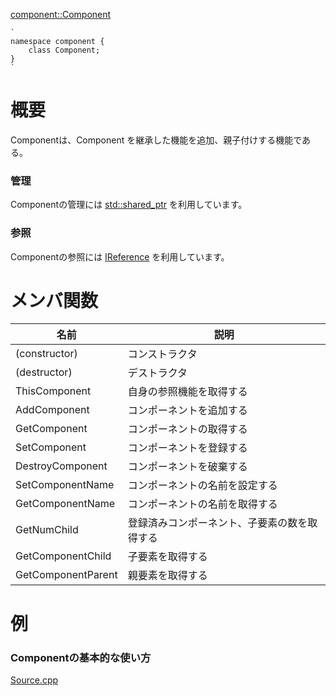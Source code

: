 [component::Component](https://github.com/ekazyenereta/Component/blob/master/Component.h)<BR>

	`
	namespace component {
		class Component;
	}
	`

# 概要
Componentは、Component を継承した機能を追加、親子付けする機能である。
### 管理
Componentの管理には [std::shared_ptr](https://cpprefjp.github.io/reference/memory/shared_ptr.html) を利用しています。
### 参照
Componentの参照には [IReference](https://github.com/ekazyenereta/Reference/wiki/IReference) を利用しています。

# メンバ関数
| 名前 | 説明 |
| ------ | ------ |
| (constructor) | コンストラクタ |
| (destructor) | デストラクタ | 
| ThisComponent | 自身の参照機能を取得する | 
| AddComponent | コンポーネントを追加する | 
| GetComponent | コンポーネントの取得する | 
| SetComponent | コンポーネントを登録する | 
| DestroyComponent | コンポーネントを破棄する | 
| SetComponentName | コンポーネントの名前を設定する |
| GetComponentName | コンポーネントの名前を取得する |
| GetNumChild | 登録済みコンポーネント、子要素の数を取得する |
| GetComponentChild | 子要素を取得する |
| GetComponentParent | 親要素を取得する |

# 例
### Componentの基本的な使い方
[Source.cpp](https://github.com/ekazyenereta/Component/blob/master/Source.cpp)<BR>

